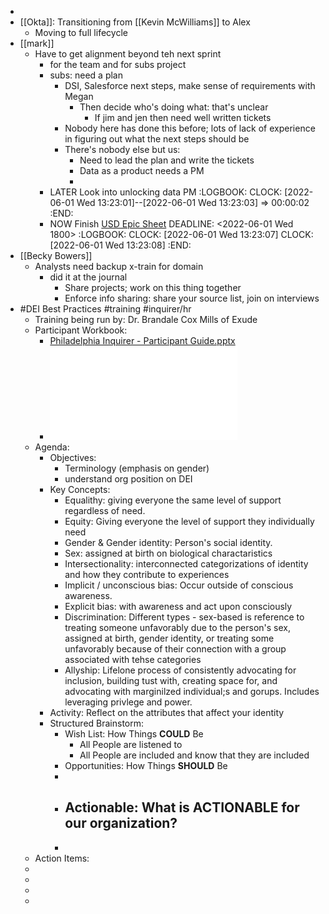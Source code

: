 -
- [[Okta]]: Transitioning from [[Kevin McWilliams]] to Alex
	- Moving to full lifecycle
- [[mark]]
	- Have to get alignment beyond teh next sprint
		- for the team and for subs project
		- subs: need a plan
			- DSI, Salesforce next steps, make sense of requirements with Megan
				- Then decide who's doing what: that's unclear
					- If jim and jen then need well written tickets
			- Nobody here has done this before; lots of lack of experience in figuring out what the next steps should be
			- There's nobody else but us:
				- Need to lead the plan and write the tickets
				- Data as a product needs a PM
				-
		- LATER Look into unlocking data PM
		  :LOGBOOK:
		  CLOCK: [2022-06-01 Wed 13:23:01]--[2022-06-01 Wed 13:23:03] =>  00:00:02
		  :END:
		- NOW Finish [USD Epic Sheet](https://docs.google.com/spreadsheets/d/1gcAAV2EsrzVZayGC2OB8vezI4DxOy2W0niTnTS1rveY/edit#gid=0)
		  DEADLINE: <2022-06-01 Wed 1800>
		  :LOGBOOK:
		  CLOCK: [2022-06-01 Wed 13:23:07]
		  CLOCK: [2022-06-01 Wed 13:23:08]
		  :END:
- [[Becky Bowers]]
	- Analysts need backup x-train for domain
		- did it at the journal
			- Share projects; work on this thing together
			- Enforce info sharing: share your source list, join on interviews
- #DEI Best Practices #training #inquirer/hr
	- Training being run by: Dr. Brandale Cox Mills of Exude
	- Participant Workbook:
		- [Philadelphia Inquirer - Participant Guide.pptx](../assets/Philadelphia_Inquirer_-_Participant_Guide_1654103066348_0.pptx)
		- ![Philadelphia_Inquirer_-_Participant_Guide_1654103066348_0 3.pdf](../assets/Philadelphia_Inquirer_-_Participant_Guide_1654103066348_0_3_1654104615587_0.pdf)
	- Agenda:
		- Objectives:
			- Terminology (emphasis on gender)
			- understand org position on DEI
		- Key Concepts:
			- Equalithy: giving everyone the same level of support regardless of need.
			- Equity: Giving everyone the level of support they individually need
			- Gender & Gender identity: Person's social identity.
			- Sex: assigned at birth on biological charactaristics
			- Intersectionality: interconnected categorizations of identity and how they contribute to experiences
			- Implicit / unconscious bias: Occur outside of conscious awareness.
			- Explicit bias: with awareness and act upon consciously
			- Discrimination: Different types - sex-based is reference to treating someone unfavorably due to the person's sex, assigned at birth, gender identity, or treating some unfavorably because of their connection with a group associated with tehse categories
			- Allyship: Lifelone process of consistently advocating for inclusion, building tust with, creating space for, and advocating with marginilzed individual;s and gorups. Includes leveraging privlege and power.
		- Activity: Reflect on the attributes that affect your identity
		- Structured Brainstorm:
			- Wish List: How Things **COULD** Be
				- All People are listened to
				- All People are included and know that they are included
			- Opportunities: How Things **SHOULD** Be
			-
			- Actionable: What is **ACTIONABLE** for our organization?
				-
			-
	- Action Items:
	-
	-
	-
	-